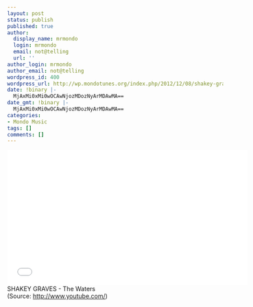 ```yaml
---
layout: post
status: publish
published: true
author:
  display_name: mrmondo
  login: mrmondo
  email: not@telling
  url: ''
author_login: mrmondo
author_email: not@telling
wordpress_id: 400
wordpress_url: http://wp.mondotunes.org/index.php/2012/12/08/shakey-graves-the-waters/
date: !binary |-
  MjAxMi0xMi0wOCAwNjozMDozNyArMDAwMA==
date_gmt: !binary |-
  MjAxMi0xMi0wOCAwNjozMDozNyArMDAwMA==
categories:
- Mondo Music
tags: []
comments: []
---
```

<iframe width="560" height="315" src="//www.youtube.com/embed/qvWhxy7l8WQ" frameborder="0"> </iframe>
SHAKEY GRAVES - The Waters
<div class="attribution">(<span>Source:</span> <a href="http://www.youtube.com/">http://www.youtube.com/</a>)</div>
